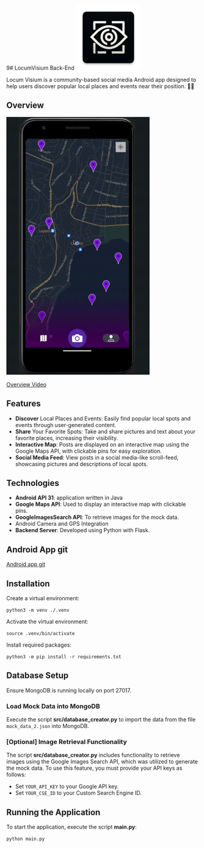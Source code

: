 9# LocumVisium Back-End
<img src="gitData/ic_launcher.webp" alt="Locum Visum Logo" width="170" height="170">

Locum Visium is a community-based social media Android app designed to help users discover popular local places and events near their position. 📍📱

## Overview
<img src="gitData/Locum%20Visium.gif" alt="overview gif" width="375" height="674">

[Overview Video](https://www.youtube.com/watch?v=UocxDTZqIPg&ab_channel=MSstudioHD)

## Features
- **Discover** Local Places and Events: Easily find popular local spots and events through user-generated content.
- **Share** Your Favorite Spots: Take and share pictures and text about your favorite places, increasing their visibility.
- **Interactive Map**: Posts are displayed on an interactive map using the Google Maps API, with clickable pins for easy exploration. 
- **Social Media Feed**: View posts in a social media-like scroll-feed, showcasing pictures and descriptions of local spots.

## Technologies
- **Android API 31**: application written in Java 
- **Google Maps API**: Used to display an interactive map with clickable pins. 
- **GoogleImagesSearch API**: To retrieve images for the mock data.
- Android Camera and GPS Integration
- **Backend Server**: Developed using Python with Flask.

## Android App git 
[Android app git](https://github.com/JacobSalvi/mwc-project)


## Installation
Create a virtual environment:
```shell
python3 -m venv ./.venv
```

Activate the virtual environment:
```shell
source .venv/bin/activate
```

Install required packages:
```shell
python3 -m pip install -r requirements.txt
```

## Database Setup
Ensure MongoDB is running locally on port 27017.

### Load Mock Data into MongoDB
Execute the script **src/database_creator.py** to import the data from the file `mock_data_2.json` into MongoDB.

### [Optional] Image Retrieval Functionality
The script **src/database_creator.py** includes functionality to retrieve images using the Google Images Search API, which was utilized to generate the mock data. To use this feature, you must provide your API keys as follows:

- Set `YOUR_API_KEY` to your Google API key.
- Set `YOUR_CSE_ID` to your Custom Search Engine ID.

## Running the Application
To start the application, execute the script **main.py**:

```shell
python main.py
```

